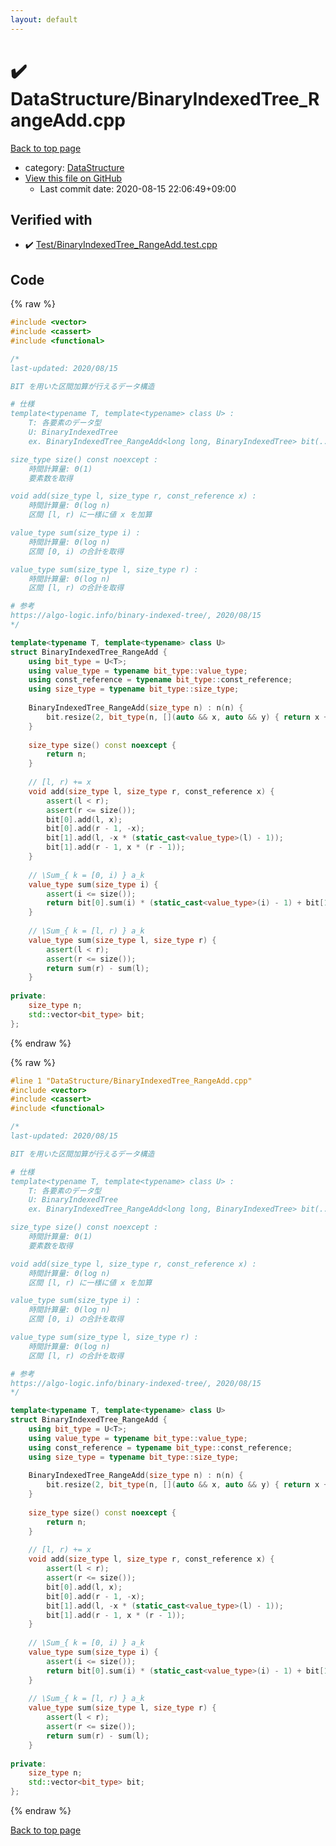 ```yaml
---
layout: default
---
```


<!-- mathjax config similar to math.stackexchange -->
<script type="text/javascript" async
  src="https://cdnjs.cloudflare.com/ajax/libs/mathjax/2.7.5/MathJax.js?config=TeX-MML-AM_CHTML">
</script>
<script type="text/x-mathjax-config">
  MathJax.Hub.Config({
    TeX: { equationNumbers: { autoNumber: "AMS" }},
    tex2jax: {
      inlineMath: [ ['$','$'] ],
      processEscapes: true
    },
    "HTML-CSS": { matchFontHeight: false },
    displayAlign: "left",
    displayIndent: "2em"
  });
</script>

<script type="text/javascript" src="https://cdnjs.cloudflare.com/ajax/libs/jquery/3.4.1/jquery.min.js"></script>
<script src="https://cdn.jsdelivr.net/npm/jquery-balloon-js@1.1.2/jquery.balloon.min.js" integrity="sha256-ZEYs9VrgAeNuPvs15E39OsyOJaIkXEEt10fzxJ20+2I=" crossorigin="anonymous"></script>
<script type="text/javascript" src="../../assets/js/copy-button.js"></script>
<link rel="stylesheet" href="../../assets/css/copy-button.css" />


# :heavy_check_mark: DataStructure/BinaryIndexedTree_RangeAdd.cpp

<a href="../../index.html">Back to top page</a>

* category: <a href="../../index.html#5e248f107086635fddcead5bf28943fc">DataStructure</a>
* <a href="{{ site.github.repository_url }}/blob/master/DataStructure/BinaryIndexedTree_RangeAdd.cpp">View this file on GitHub</a>
    - Last commit date: 2020-08-15 22:06:49+09:00




## Verified with

* :heavy_check_mark: <a href="../../verify/Test/BinaryIndexedTree_RangeAdd.test.cpp.html">Test/BinaryIndexedTree_RangeAdd.test.cpp</a>


## Code

<a id="unbundled"></a>
{% raw %}
```cpp
#include <vector>
#include <cassert>
#include <functional>

/*
last-updated: 2020/08/15

BIT を用いた区間加算が行えるデータ構造

# 仕様
template<typename T, template<typename> class U> :
	T: 各要素のデータ型
	U: BinaryIndexedTree
	ex. BinaryIndexedTree_RangeAdd<long long, BinaryIndexedTree> bit(...)

size_type size() const noexcept :
	時間計算量: Θ(1)
	要素数を取得

void add(size_type l, size_type r, const_reference x) :
	時間計算量: Θ(log n)
	区間 [l, r) に一様に値 x を加算

value_type sum(size_type i) :
	時間計算量: Θ(log n)
	区間 [0, i) の合計を取得

value_type sum(size_type l, size_type r) :
	時間計算量: Θ(log n)
	区間 [l, r) の合計を取得

# 参考
https://algo-logic.info/binary-indexed-tree/, 2020/08/15
*/

template<typename T, template<typename> class U>
struct BinaryIndexedTree_RangeAdd {
	using bit_type = U<T>;
	using value_type = typename bit_type::value_type;
	using const_reference = typename bit_type::const_reference;
	using size_type = typename bit_type::size_type;
	
	BinaryIndexedTree_RangeAdd(size_type n) : n(n) {
		bit.resize(2, bit_type(n, [](auto && x, auto && y) { return x + y; }, 0));
	}
	
	size_type size() const noexcept {
		return n;
	}
	
	// [l, r) += x
	void add(size_type l, size_type r, const_reference x) {
		assert(l < r);
		assert(r <= size());
		bit[0].add(l, x);
		bit[0].add(r - 1, -x);
		bit[1].add(l, -x * (static_cast<value_type>(l) - 1));
		bit[1].add(r - 1, x * (r - 1));
	}
	
	// \Sum_{ k = [0, i) } a_k
	value_type sum(size_type i) {
		assert(i <= size());
		return bit[0].sum(i) * (static_cast<value_type>(i) - 1) + bit[1].sum(i);
	}
	
	// \Sum_{ k = [l, r) } a_k
	value_type sum(size_type l, size_type r) {
		assert(l < r);
		assert(r <= size());
		return sum(r) - sum(l);
	}
	
private:
	size_type n;
	std::vector<bit_type> bit;
};
```
{% endraw %}

<a id="bundled"></a>
{% raw %}
```cpp
#line 1 "DataStructure/BinaryIndexedTree_RangeAdd.cpp"
#include <vector>
#include <cassert>
#include <functional>

/*
last-updated: 2020/08/15

BIT を用いた区間加算が行えるデータ構造

# 仕様
template<typename T, template<typename> class U> :
	T: 各要素のデータ型
	U: BinaryIndexedTree
	ex. BinaryIndexedTree_RangeAdd<long long, BinaryIndexedTree> bit(...)

size_type size() const noexcept :
	時間計算量: Θ(1)
	要素数を取得

void add(size_type l, size_type r, const_reference x) :
	時間計算量: Θ(log n)
	区間 [l, r) に一様に値 x を加算

value_type sum(size_type i) :
	時間計算量: Θ(log n)
	区間 [0, i) の合計を取得

value_type sum(size_type l, size_type r) :
	時間計算量: Θ(log n)
	区間 [l, r) の合計を取得

# 参考
https://algo-logic.info/binary-indexed-tree/, 2020/08/15
*/

template<typename T, template<typename> class U>
struct BinaryIndexedTree_RangeAdd {
	using bit_type = U<T>;
	using value_type = typename bit_type::value_type;
	using const_reference = typename bit_type::const_reference;
	using size_type = typename bit_type::size_type;
	
	BinaryIndexedTree_RangeAdd(size_type n) : n(n) {
		bit.resize(2, bit_type(n, [](auto && x, auto && y) { return x + y; }, 0));
	}
	
	size_type size() const noexcept {
		return n;
	}
	
	// [l, r) += x
	void add(size_type l, size_type r, const_reference x) {
		assert(l < r);
		assert(r <= size());
		bit[0].add(l, x);
		bit[0].add(r - 1, -x);
		bit[1].add(l, -x * (static_cast<value_type>(l) - 1));
		bit[1].add(r - 1, x * (r - 1));
	}
	
	// \Sum_{ k = [0, i) } a_k
	value_type sum(size_type i) {
		assert(i <= size());
		return bit[0].sum(i) * (static_cast<value_type>(i) - 1) + bit[1].sum(i);
	}
	
	// \Sum_{ k = [l, r) } a_k
	value_type sum(size_type l, size_type r) {
		assert(l < r);
		assert(r <= size());
		return sum(r) - sum(l);
	}
	
private:
	size_type n;
	std::vector<bit_type> bit;
};

```
{% endraw %}

<a href="../../index.html">Back to top page</a>

